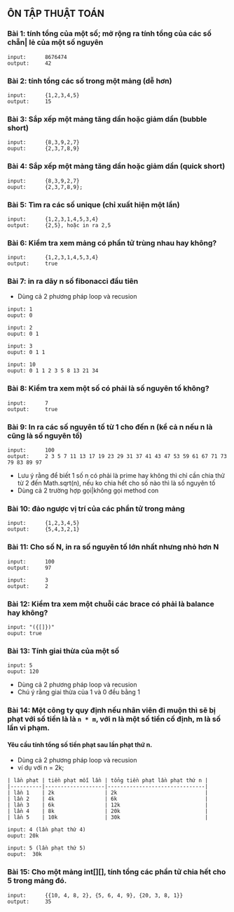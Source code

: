 ## ÔN TẬP THUẬT TOÁN
### Bài 1: tính tổng của một số; mở rộng ra tính tổng của các số chẵn| lẻ  của một số nguyên
```
input:      8676474
output:     42
```
### Bài 2: tính tổng các số trong một mảng (dễ hơn)
```
input:      {1,2,3,4,5}
output:     15
```
### Bài 3: Sắp xếp một mảng tăng dần hoặc giảm dần (bubble short)
```
input:      {8,3,9,2,7}
ouput:      {2,3,7,8,9}
```
### Bài 4: Sắp xếp một mảng tăng dần hoặc giảm dần (quick short)
```
input:      {8,3,9,2,7}
ouput:      {2,3,7,8,9};
```
### Bài 5: Tìm ra các số  unique (chỉ xuất hiện một lần)
```
input:      {1,2,3,1,4,5,3,4}
output:     {2,5}, hoặc in ra 2,5
```
### Bài 6: Kiểm tra xem mảng có phần tử trùng nhau hay không?
```
input:      {1,2,3,1,4,5,3,4}
output:     true
```
### Bài 7: in ra dãy n số fibonacci đầu tiên
- Dùng cả 2 phương pháp loop và recusion
```
input: 1
ouput: 0

input: 2
ouput: 0 1

input: 3
ouput: 0 1 1

input: 10
ouput: 0 1 1 2 3 5 8 13 21 34
```

### Bài 8: Kiểm tra xem một số có phải là số nguyên tố không?
```
input:      7
output:     true
```
### Bài 9: In ra các số nguyên tố từ 1 cho đến n (kể cả n nếu n là cũng là số nguyên tố) 
```
input:      100
output:     2 3 5 7 11 13 17 19 23 29 31 37 41 43 47 53 59 61 67 71 73 79 83 89 97
``` 
- Lưu ý rằng để biết 1 số n có phải là prime hay không thì chỉ cần chia thử từ 2 đến Math.sqrt(n), nếu ko chia hết cho số nào thì là số nguyên tố 
- Dùng cả 2 trường hợp gọi|không gọi method con
### Bài 10: đảo ngược vị trí của các phần tử trong mảng
```
input:      {1,2,3,4,5}
output:     {5,4,3,2,1}
```
### Bài 11: Cho số N, in ra  số nguyên tố lớn nhất nhưng nhỏ hơn N
```
input:      100
output:     97

input:      3
output:     2
```

### Bài 12: Kiểm tra xem một chuỗi các brace có phải là balance hay không?
```
input: "({[]})"
ouput: true
```
### Bài 13: Tính giai thừa của một số
```
input: 5
ouput: 120
```
- Dùng cả 2 phương pháp loop và recusion
- Chú ý rằng giai thừa của 1 và 0 đều bằng 1


### Bài 14: Một công ty quy định nếu nhân viên đi muộn thì sẽ bị phạt với số tiền là là ``n * m``, với n là một số tiền cố định, m là số lần vi phạm.
#### Yêu cầu tính tổng số tiền phạt sau lần phạt thứ n.
- Dùng cả 2 phương pháp loop và recusion
- ví dụ với n = 2k;
```
| lần phạt | tiền phạt mỗi lần | tổng tiền phạt lần phạt thứ n |
|----------|-------------------|-------------------------------|
| lần 1    | 2k                | 2k                            |
| lần 2    | 4k                | 6k                            |
| lần 3    | 6k                | 12k                           |
| lần 4    | 8k                | 20k                           |
| lần 5    | 10k               | 30k                           |

```    
```   
input: 4 (lần phạt thứ 4)
ouput: 20k

input: 5 (lần phạt thứ 5)
ouput:  30k

```    


### Bài 15: Cho một mảng int[][], tính tổng các phần tử chia hết cho 5 trong mảng đó.
```
input:      {{10, 4, 8, 2}, {5, 6, 4, 9}, {20, 3, 8, 1}}
output:     35

```










